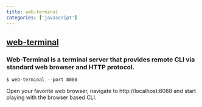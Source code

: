 ```yaml
---
title: web-terminal
categories: ['javascript']
---
```

## [web-terminal](https://github.com/rabchev/web-terminal)

### Web-Terminal is a terminal server that provides remote CLI via standard web browser and HTTP protocol.


    $ web-terminal --port 8088

Open your favorite web browser, navigate to http://localhost:8088 and start playing with the browser based CLI.
